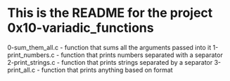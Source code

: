 # This is the README for the project 0x10-variadic_functions
0-sum_them_all.c - function that sums all the arguments passed into it
1-print_numbers.c - function that prints numbers separated with a separator
2-print_strings.c - function that prints strings separated by a separator
3-print_all.c - function that prints anything based on format
